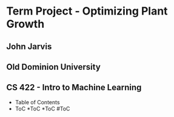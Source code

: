 # Term Project - Optimizing Plant Growth
## John Jarvis
## Old Dominion University
## CS 422 - Intro to Machine Learning



* Table of Contents
* ToC
  *ToC
    *ToC
  #ToC
